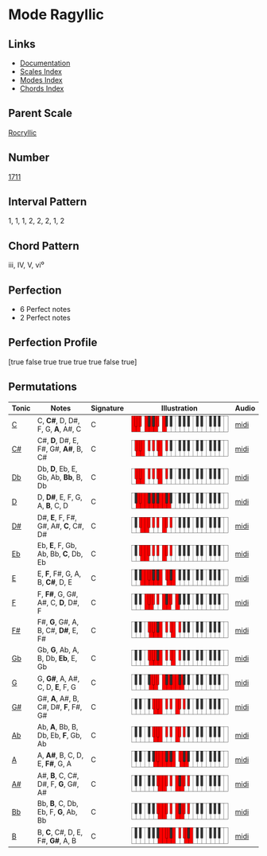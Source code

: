 # Mode Ragyllic

## Links

- [Documentation](README.md)
- [Scales Index](Scales.md)
- [Modes Index](Modes.md)
- [Chords Index](Chords.md)

## Parent Scale

[Rocryllic](ScaleRocryllic.md)

## Number

[1711](https://ianring.com/musictheory/scales/1711)

## Interval Pattern

1, 1, 1, 2, 2, 2, 1, 2

## Chord Pattern

iii, IV, V, vi⁰

## Perfection

- 6 Perfect notes
- 2 Perfect notes

## Perfection Profile

[true false true true true true false true]

## Permutations

| Tonic | Notes | Signature | Illustration | Audio |
|-------|-------|-----------|--------------|-------|
| [C](ModeCNaturalRagyllic.md) | C, **C#**, D, D#, F, G, **A**, A#, C | C | ![CNaturalRagyllic](ModeCNaturalRagyllic.png) | [midi](https://github.com/edipermadi/music/blob/main/docs/ModeCNaturalRagyllic.mid?raw=true) |
| [C#](ModeCSharpRagyllic.md) | C#, **D**, D#, E, F#, G#, **A#**, B, C# | C | ![CSharpRagyllic](ModeCSharpRagyllic.png) | [midi](https://github.com/edipermadi/music/blob/main/docs/ModeCSharpRagyllic.mid?raw=true) |
| [Db](ModeDFlatRagyllic.md) | Db, **D**, Eb, E, Gb, Ab, **Bb**, B, Db | C | ![DFlatRagyllic](ModeDFlatRagyllic.png) | [midi](https://github.com/edipermadi/music/blob/main/docs/ModeDFlatRagyllic.mid?raw=true) |
| [D](ModeDNaturalRagyllic.md) | D, **D#**, E, F, G, A, **B**, C, D | C | ![DNaturalRagyllic](ModeDNaturalRagyllic.png) | [midi](https://github.com/edipermadi/music/blob/main/docs/ModeDNaturalRagyllic.mid?raw=true) |
| [D#](ModeDSharpRagyllic.md) | D#, **E**, F, F#, G#, A#, **C**, C#, D# | C | ![DSharpRagyllic](ModeDSharpRagyllic.png) | [midi](https://github.com/edipermadi/music/blob/main/docs/ModeDSharpRagyllic.mid?raw=true) |
| [Eb](ModeEFlatRagyllic.md) | Eb, **E**, F, Gb, Ab, Bb, **C**, Db, Eb | C | ![EFlatRagyllic](ModeEFlatRagyllic.png) | [midi](https://github.com/edipermadi/music/blob/main/docs/ModeEFlatRagyllic.mid?raw=true) |
| [E](ModeENaturalRagyllic.md) | E, **F**, F#, G, A, B, **C#**, D, E | C | ![ENaturalRagyllic](ModeENaturalRagyllic.png) | [midi](https://github.com/edipermadi/music/blob/main/docs/ModeENaturalRagyllic.mid?raw=true) |
| [F](ModeFNaturalRagyllic.md) | F, **F#**, G, G#, A#, C, **D**, D#, F | C | ![FNaturalRagyllic](ModeFNaturalRagyllic.png) | [midi](https://github.com/edipermadi/music/blob/main/docs/ModeFNaturalRagyllic.mid?raw=true) |
| [F#](ModeFSharpRagyllic.md) | F#, **G**, G#, A, B, C#, **D#**, E, F# | C | ![FSharpRagyllic](ModeFSharpRagyllic.png) | [midi](https://github.com/edipermadi/music/blob/main/docs/ModeFSharpRagyllic.mid?raw=true) |
| [Gb](ModeGFlatRagyllic.md) | Gb, **G**, Ab, A, B, Db, **Eb**, E, Gb | C | ![GFlatRagyllic](ModeGFlatRagyllic.png) | [midi](https://github.com/edipermadi/music/blob/main/docs/ModeGFlatRagyllic.mid?raw=true) |
| [G](ModeGNaturalRagyllic.md) | G, **G#**, A, A#, C, D, **E**, F, G | C | ![GNaturalRagyllic](ModeGNaturalRagyllic.png) | [midi](https://github.com/edipermadi/music/blob/main/docs/ModeGNaturalRagyllic.mid?raw=true) |
| [G#](ModeGSharpRagyllic.md) | G#, **A**, A#, B, C#, D#, **F**, F#, G# | C | ![GSharpRagyllic](ModeGSharpRagyllic.png) | [midi](https://github.com/edipermadi/music/blob/main/docs/ModeGSharpRagyllic.mid?raw=true) |
| [Ab](ModeAFlatRagyllic.md) | Ab, **A**, Bb, B, Db, Eb, **F**, Gb, Ab | C | ![AFlatRagyllic](ModeAFlatRagyllic.png) | [midi](https://github.com/edipermadi/music/blob/main/docs/ModeAFlatRagyllic.mid?raw=true) |
| [A](ModeANaturalRagyllic.md) | A, **A#**, B, C, D, E, **F#**, G, A | C | ![ANaturalRagyllic](ModeANaturalRagyllic.png) | [midi](https://github.com/edipermadi/music/blob/main/docs/ModeANaturalRagyllic.mid?raw=true) |
| [A#](ModeASharpRagyllic.md) | A#, **B**, C, C#, D#, F, **G**, G#, A# | C | ![ASharpRagyllic](ModeASharpRagyllic.png) | [midi](https://github.com/edipermadi/music/blob/main/docs/ModeASharpRagyllic.mid?raw=true) |
| [Bb](ModeBFlatRagyllic.md) | Bb, **B**, C, Db, Eb, F, **G**, Ab, Bb | C | ![BFlatRagyllic](ModeBFlatRagyllic.png) | [midi](https://github.com/edipermadi/music/blob/main/docs/ModeBFlatRagyllic.mid?raw=true) |
| [B](ModeBNaturalRagyllic.md) | B, **C**, C#, D, E, F#, **G#**, A, B | C | ![BNaturalRagyllic](ModeBNaturalRagyllic.png) | [midi](https://github.com/edipermadi/music/blob/main/docs/ModeBNaturalRagyllic.mid?raw=true) |
